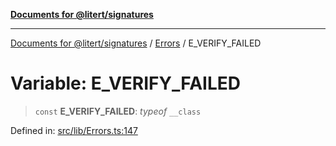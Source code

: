[**Documents for @litert/signatures**](../../README.md)

***

[Documents for @litert/signatures](../../README.md) / [Errors](../README.md) / E\_VERIFY\_FAILED

# Variable: E\_VERIFY\_FAILED

> `const` **E\_VERIFY\_FAILED**: *typeof* `__class`

Defined in: [src/lib/Errors.ts:147](https://github.com/litert/signatures.js/blob/master/src/lib/Errors.ts#L147)
